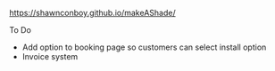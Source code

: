 https://shawnconboy.github.io/makeAShade/

To Do
- Add option to booking page so customers can select install option
- Invoice system
